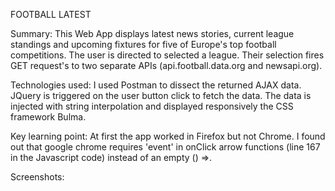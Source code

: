 FOOTBALL LATEST

Summary:
This Web App displays latest news stories, current league standings and upcoming fixtures for five of Europe's top football competitions.  The user is directed to selected a league. Their selection fires GET request's to two separate APIs (api.football.data.org and newsapi.org).

Technologies used:
I used Postman to dissect the returned AJAX data. JQuery is triggered on the user button click to fetch the data. The data is injected with string interpolation and displayed responsively the CSS framework Bulma.  

Key learning point: 
At first the app worked in Firefox but not Chrome. I found out that google chrome requires 'event' in onClick arrow  functions (line 167 in the Javascript code) instead of an empty () =>. 

Screenshots:


